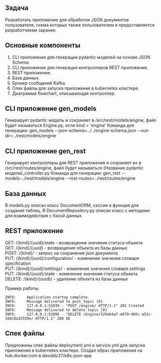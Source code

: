 ## Задача
Разработать приложение для обработки JSON документов пользователя, схема которых также пользователем и предоставляется разработчикам заранее.

## Основные компоненты
1. CLI приложение для генерации pydantic моделей на основе JSON Schema.
2. CLI приложение для генерации контроллеров REST приложения.
3. REST приложение.
4. База данных.
5. Брокер сообщений Kafka.
6. Спек файлы для запуска приложения в kubernetes кластере.
7. Диаграмма flowchart, описывающая контроллер.

## CLI приложение gen_models
Генерирует pydantic модель и сохраняет в /src/rest/models/engine, файл будет называться Engine.py, если kind = 'engine'
Команда для генерации: gen_models --json-schema=../../engine-schema.json --out-dir=../rest/models/engine

## CLI приложение gen_rest
Генерирует контроллеры для REST приложения и сохраняет их в /src/rest/routes/engine, файл будет называться {Название pydantic модели}_controller.py
Команда для генерации: gen_rest --models-../rest/models/engine --rest-routes=../rest/routes/engine

## База данных
В models.py описан класс DocumentORM, сессия и функция для создания таблиц.
В DocumentRepository.py описан класс с методами для взаимодействия с базой данных.

## REST приложение
GET: /{kind}/{uuid}/state - возвращение значения статуса объекта<br/>
GET: /{kind}/{uuid} - возвращение объекта из базы данных<br/>
POST: /{kind}/ - запрос на сохранение json документа<br/>
PUT: /{kind}/{uuid}/configuration/ - изменение значения словаря specification<br/>
PUT: /{kind}/{uuid}/settings/ - изменение значения словаря settings<br/>
PUT: /{kind}/{uuid}/state - изменение значения статуса объекта<br/>
DELETE: /{kind}/{uuid}/ - удаление объекта из базы данных<br/>

Пример работы:
```
INFO:     Application startup complete.
INFO:     Message delivered to post_topic [0]
INFO:     127.0.0.1:51039 - "POST /engine/ HTTP/1.1" 201 Created
INFO:     Message delivered to delete_topic [0]
INFO:     127.0.0.1:51095 - "DELETE /engine/529eb4a7-e879-466c-a52c-3ddc0a32559e/ HTTP/1.1" 200 OK
```

## Спек файлы
Предложены спек файлы deployment.yml и service.yml для запуска приложения в kubernetes кластере. Создал образ приложения на hub.docker.com в daviddz27/k8s-json-app
